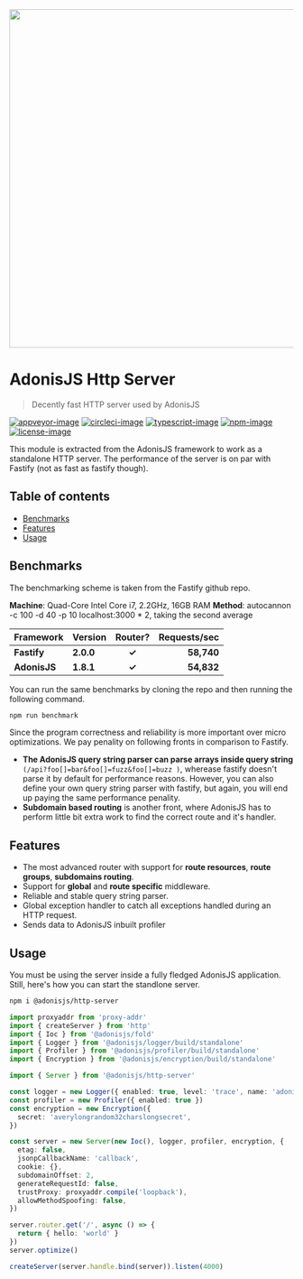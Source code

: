 <div align="center"><img src="https://res.cloudinary.com/adonisjs/image/upload/q_100/v1564392111/adonis-banner_o9lunk.png" width="600px"></div>

# AdonisJS Http Server
> Decently fast HTTP server used by AdonisJS

[![appveyor-image]][appveyor-url] [![circleci-image]][circleci-url] [![typescript-image]][typescript-url] [![npm-image]][npm-url] [![license-image]][license-url]

This module is extracted from the AdonisJS framework to work as a standalone HTTP server. The performance of the server is on par with Fastify (not as fast as fastify though).


<!-- START doctoc generated TOC please keep comment here to allow auto update -->
<!-- DON'T EDIT THIS SECTION, INSTEAD RE-RUN doctoc TO UPDATE -->
## Table of contents

- [Benchmarks](#benchmarks)
- [Features](#features)
- [Usage](#usage)

<!-- END doctoc generated TOC please keep comment here to allow auto update -->

## Benchmarks
The benchmarking scheme is taken from the Fastify github repo. 

**Machine**: Quad-Core Intel Core i7, 2.2GHz, 16GB RAM
**Method**: autocannon -c 100 -d 40 -p 10 localhost:3000 * 2, taking the second average

| Framework          | Version                    | Router?      |  Requests/sec |
| :----------------- | :------------------------- | :----------: | ------------: |
| **Fastify**        | **2.0.0**                  | **&#10003;** | **58,740**    |
| **AdonisJS**        | **1.8.1**                 | **&#10003;** | **54,832**    |

You can run the same benchmarks by cloning the repo and then running the following command.

```sh
npm run benchmark
```

Since the program correctness and reliability is more important over micro optimizations. We pay penality on following fronts in comparison to Fastify.

- **The AdonisJS query string parser can parse arrays inside query string** `(/api?foo[]=bar&foo[]=fuzz&foo[]=buzz
)`, wherease fastify doesn't parse it by default for performance reasons. However, you can also define your own query string parser with fastify, but again, you will end up paying the same performance penality.
- **Subdomain based routing** is another front, where AdonisJS has to perform little bit extra work to find the correct route and it's handler.

## Features

- The most advanced router with support for **route resources**, **route groups**, **subdomains routing**.
- Support for **global** and **route specific** middleware.
- Reliable and stable query string parser.
- Global exception handler to catch all exceptions handled during an HTTP request.
- Sends data to AdonisJS inbuilt profiler

## Usage
You must be using the server inside a fully fledged AdonisJS application. Still, here's how you can start the standlone server.

```sh
npm i @adonisjs/http-server
```

```ts
import proxyaddr from 'proxy-addr'
import { createServer } from 'http'
import { Ioc } from '@adonisjs/fold'
import { Logger } from '@adonisjs/logger/build/standalone'
import { Profiler } from '@adonisjs/profiler/build/standalone'
import { Encryption } from '@adonisjs/encryption/build/standalone'

import { Server } from '@adonisjs/http-server'

const logger = new Logger({ enabled: true, level: 'trace', name: 'adonis' })
const profiler = new Profiler({ enabled: true })
const encryption = new Encryption({
  secret: 'averylongrandom32charslongsecret',
})

const server = new Server(new Ioc(), logger, profiler, encryption, {
  etag: false,
  jsonpCallbackName: 'callback',
  cookie: {},
  subdomainOffset: 2,
  generateRequestId: false,
  trustProxy: proxyaddr.compile('loopback'),
  allowMethodSpoofing: false,
})

server.router.get('/', async () => {
  return { hello: 'world' }
})
server.optimize()

createServer(server.handle.bind(server)).listen(4000)
```

[appveyor-image]: https://img.shields.io/appveyor/ci/thetutlage/http-server/master.svg?style=for-the-badge&logo=appveyor
[appveyor-url]: https://ci.appveyor.com/project/thetutlage/http-server "appveyor"

[circleci-image]: https://img.shields.io/circleci/project/github/adonisjs/http-server/master.svg?style=for-the-badge&logo=circleci
[circleci-url]: https://circleci.com/gh/adonisjs/http-server "circleci"

[typescript-image]: https://img.shields.io/badge/Typescript-294E80.svg?style=for-the-badge&logo=typescript
[typescript-url]:  "typescript"

[npm-image]: https://img.shields.io/npm/v/@adonisjs/http-server.svg?style=for-the-badge&logo=npm
[npm-url]: https://npmjs.org/package/@adonisjs/http-server "npm"

[license-image]: https://img.shields.io/npm/l/@adonisjs/http-server?color=blueviolet&style=for-the-badge
[license-url]: LICENSE.md "license"

